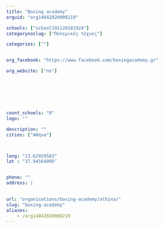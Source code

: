 ```yaml
---
title: "Boxing academy"
orguid: "org14042020000219"

schools: ["school191120181924"]
categorynoslug: ["Πολεμικές τέχνες"]

categories: [""]


org_facebook: "https://www.facebook.com/boxingacademy.gr"

org_website: ["no"]







count_schools: "0"
logo: ""

description: ""
cities: ["Αθήνα"]



long: "23.62929583"
lat : "37.94564006"


phone: ""
address: |
    

url: "organisations/boxing-academy/athina/"
slug: "boxing-academy"
aliases:
    - /org14042020000219
---
```




